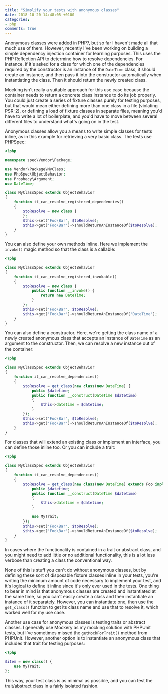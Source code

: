 ```yaml
---
title: "Simplify your tests with anonymous classes"
date: 2018-10-20 14:48:05 +0100
categories:
- php
comments: true
---
```


Anonymous classes were added in PHP7, but so far I haven't made all that much use of them. However, recently I've been working on building a simple dependency injection container for learning purposes. This uses the PHP Reflection API to determine how to resolve dependencies. For instance, if it's asked for a class for which one of the dependencies required by the constructor is an instance of the `DateTime` class, it should create an instance, and then pass it into the constructor automatically when instantiating the class. Then it should return the newly created class.

Mocking isn't really a suitable approach for this use case because the container needs to return a concrete class instance to do its job properly. You could just create a series of fixture classes purely for testing purposes, but that would mean either defining more than one class in a file (violating PSR-2), or defining a load of fixture classes in separate files, meaning you'd have to write a lot of boilerplate, and you'd have to move between several different files to understand what's going on in the test.

Anonymous classes allow you a means to write simple classes for tests inline, as in this example for retrieving a very basic class. The tests use PHPSpec:

```php
<?php

namespace spec\Vendor\Package;

use Vendor\Package\MyClass;
use PhpSpec\ObjectBehavior;
use Prophecy\Argument;
use DateTime;

class MyClassSpec extends ObjectBehavior
{
    function it_can_resolve_registered_dependencies()
    {
        $toResolve = new class {
        };
        $this->set('Foo\Bar', $toResolve);
        $this->get('Foo\Bar')->shouldReturnAnInstanceOf($toResolve);
    }
}
```
    
You can also define your own methods inline. Here we implement the `invoke()` magic method so that the class is a callable:

```php
<?php

class MyClassSpec extends ObjectBehavior
{
    function it_can_resolve_registered_invokable()
    {
        $toResolve = new class {
            public function __invoke() {
                return new DateTime;
            }
        };
        $this->set('Foo\Bar', $toResolve);
        $this->get('Foo\Bar')->shouldReturnAnInstanceOf('DateTime');
    }
}
```
    
You can also define a constructor. Here, we're getting the class name of a newly created anonymous class that accepts an instance of `DateTime` as an argument to the constructor. Then, we can resolve a new instance out of the container:

```php
<?php

class MyClassSpec extends ObjectBehavior
{
    function it_can_resolve_dependencies()
    {
        $toResolve = get_class(new class(new DateTime) {
            public $datetime;
            public function __construct(DateTime $datetime)
            {
                $this->datetime = $datetime;
            }
        });
        $this->set('Foo\Bar', $toResolve);
        $this->get('Foo\Bar')->shouldReturnAnInstanceOf($toResolve);
    }
}
```

For classes that will extend an existing class or implement an interface, you can define those inline too. Or you can include a trait:

```php
<?php

class MyClassSpec extends ObjectBehavior
{
    function it_can_resolve_dependencies()
    {
        $toResolve = get_class(new class(new DateTime) extends Foo implements Bar {
            public $datetime;
            public function __construct(DateTime $datetime)
            {
                $this->datetime = $datetime;
            }

            use MyTrait;
        });
        $this->set('Foo\Bar', $toResolve);
        $this->get('Foo\Bar')->shouldReturnAnInstanceOf($toResolve);
    }
}
```

In cases where the functionality is contained in a trait or abstract class, and you might need to add little or no additional functionality, this is a lot less verbose than creating a class the conventional way.

None of this is stuff you can't do without anonymous classes, but by defining these sort of disposable fixture classes inline in your tests, you're writing the minimum amount of code necessary to implement your test, and it's logical to define it inline since it's only ever used in the tests. One thing to bear in mind is that anonymous classes are created and instantiated at the same time, so you can't easily create a class and then instantiate an instance of it separately. However, you can instantiate one, then use the `get_class()` function to get its class name and use that to resolve it, which worked well for my use case.

Another use case for anonymous classes is testing traits or abstract classes. I generally use Mockery as my mocking solution with PHPUnit tests, but I've sometimes missed the `getMockForTrait()` method from PHPUnit. However, another option is to instantiate an anonymous class that includes that trait for testing purposes:

```php
<?php

$item = new class() {
    use MyTrait;
};
```

This way, your test class is as minimal as possible, and you can test the trait/abstract class in a fairly isolated fashion.
